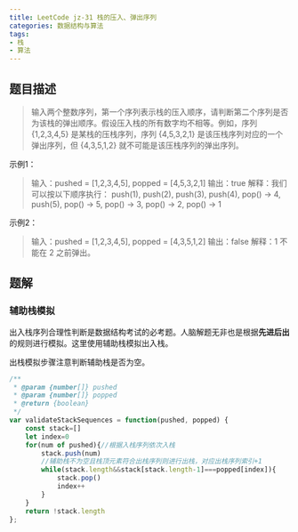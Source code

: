```yaml
---
title: LeetCode jz-31 栈的压入、弹出序列
categories: 数据结构与算法
tags: 
- 栈
- 算法
---
```


## 题目描述
> 输入两个整数序列，第一个序列表示栈的压入顺序，请判断第二个序列是否为该栈的弹出顺序。假设压入栈的所有数字均不相等。例如，序列 {1,2,3,4,5} 是某栈的压栈序列，序列 {4,5,3,2,1} 是该压栈序列对应的一个弹出序列，但 {4,3,5,1,2} 就不可能是该压栈序列的弹出序列。

示例1：

> 输入：pushed = [1,2,3,4,5], popped = [4,5,3,2,1]
> 输出：true
> 解释：我们可以按以下顺序执行：
> push(1), push(2), push(3), push(4), pop() -> 4,
> push(5), pop() -> 5, pop() -> 3, pop() -> 2, pop() -> 1

示例2：

> 输入：pushed = [1,2,3,4,5], popped = [4,3,5,1,2]
> 输出：false
> 解释：1 不能在 2 之前弹出。

## 题解

### 辅助栈模拟

出入栈序列合理性判断是数据结构考试的必考题。人脑解题无非也是根据**先进后出**的规则进行模拟。这里使用辅助栈模拟出入栈。

出栈模拟步骤注意判断辅助栈是否为空。

```js
/**
 * @param {number[]} pushed
 * @param {number[]} popped
 * @return {boolean}
 */
var validateStackSequences = function(pushed, popped) {
    const stack=[]
    let index=0
    for(num of pushed){//根据入栈序列依次入栈
        stack.push(num)
        //辅助栈不为空且栈顶元素符合出栈序列则进行出栈，对应出栈序列索引+1
        while(stack.length&&stack[stack.length-1]===popped[index]){
            stack.pop()
            index++
        }
    }
    return !stack.length
};
```

